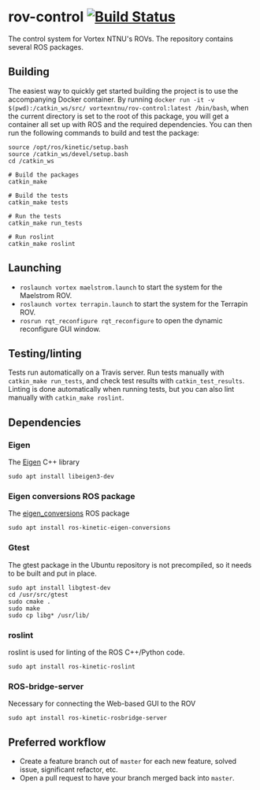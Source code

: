 # rov-control [![Build Status](https://travis-ci.com/vortexntnu/rov-control.svg?branch=master)](https://travis-ci.com/vortexntnu/rov-control)
The control system for Vortex NTNU's ROVs. The repository contains several ROS packages.

## Building
The easiest way to quickly get started building the project is to use the accompanying Docker container.
By running `docker run -it -v $(pwd):/catkin_ws/src/ vortexntnu/rov-control:latest /bin/bash`, when the current
directory is set to the root of this package, you will get a container all set up with ROS and the required
dependencies. You can then run the following commands to build and test the package:

``` shell
source /opt/ros/kinetic/setup.bash
source /catkin_ws/devel/setup.bash
cd /catkin_ws

# Build the packages
catkin_make

# Build the tests
catkin_make tests

# Run the tests
catkin_make run_tests

# Run roslint
catkin_make roslint
```

## Launching
* `roslaunch vortex maelstrom.launch` to start the system for the Maelstrom ROV.
* `roslaunch vortex terrapin.launch` to start the system for the Terrapin ROV.
* `rosrun rqt_reconfigure rqt_reconfigure` to open the dynamic reconfigure GUI window.

## Testing/linting
Tests run automatically on a Travis server. Run tests manually with `catkin_make run_tests`,
and check test results with `catkin_test_results`. Linting is done automatically when running tests,
but you can also lint manually with `catkin_make roslint`.

## Dependencies
### Eigen
The [Eigen](http://eigen.tuxfamily.org/index.php?title=Main_Page) C++ library

`sudo apt install libeigen3-dev`

### Eigen conversions ROS package
The [eigen_conversions](http://wiki.ros.org/eigen_conversions) ROS package

`sudo apt install ros-kinetic-eigen-conversions`

### Gtest
The gtest package in the Ubuntu repository is not precompiled,
so it needs to be built and put in place.
```
sudo apt install libgtest-dev
cd /usr/src/gtest
sudo cmake .
sudo make
sudo cp libg* /usr/lib/
```

### roslint
roslint is used for linting of the ROS C++/Python code.

`sudo apt install ros-kinetic-roslint`

### ROS-bridge-server
Necessary for connecting the Web-based GUI to the ROV

`sudo apt install ros-kinetic-rosbridge-server`

## Preferred workflow
* Create a feature branch out of `master` for each new feature, solved issue, significant refactor, etc.
* Open a pull request to have your branch merged back into `master`.
